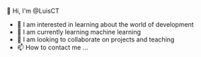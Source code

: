 👋 Hi, I'm @LuisCT
- 👀 I am interested in learning about the world of development
- 🌱 I am currently learning machine learning
- 💞️ I am looking to collaborate on projects and teaching
- 📫 How to contact me ...

<!---
LuisCT/LuisCT is a ✨ special ✨ repository because its `README.md` (this file) appears on your GitHub profile.
You can click the Preview link to take a look at your changes.
--->
